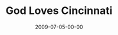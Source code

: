 ---
layout: message
category: message
series: "We Love Cincinnati"
title: "God Loves Cincinnati"
date: 2009-07-05-00-00
message_id: 570
audio: "http://s3.amazonaws.com/crossroadsaudiomessages/WeLove1.mp3"
audio-duration: "36:21"
description: "Chuck Mingo shares the four actions of a city lover."
video: "https://s3.amazonaws.com/crossroadsvideomessages/WeLove1.mp4"
video-duration: "36:21"
video-image: "http://s3.amazonaws.com/crossroads-media/images/legacy/content/WeLove1-still.jpg"
program: "http://s3.amazonaws.com/crossroads-media/media/legacy/documents/0704_05Program.pdf"
notes-description: ""
notes: "http://s3.amazonaws.com/crossroads-media/media/legacy/documents/SN_07_04-05_09.pdf"
notes-title: "God Loves Cincinnati (Study Notes)"
explicit: false
---